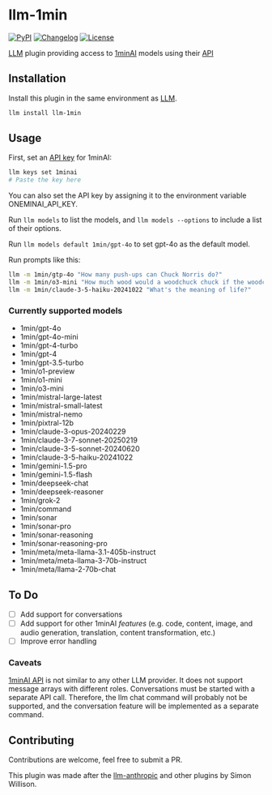# llm-1min

[![PyPI](https://img.shields.io/pypi/v/llm-mistral.svg)](https://pypi.org/project/llm-1min/)
[![Changelog](https://img.shields.io/github/v/release/SasaCetkovic/llm-1min?include_prereleases&label=changelog)](https://github.com/SasaCetkovic/llm-1min/releases)
[![License](https://img.shields.io/badge/license-Apache%202.0-blue.svg)](https://github.com/SasaCetkovic/llm-1min/blob/main/LICENSE)

[LLM](https://llm.datasette.io/) plugin providing access to [1minAI](https://app.1min.ai) models using their [API](https://api.1min.ai/api)

## Installation

Install this plugin in the same environment as [LLM](https://llm.datasette.io/).

```zsh
llm install llm-1min
```

## Usage

First, set an [API key](https://app.1min.ai/api) for 1minAI:

```zsh
llm keys set 1minai
# Paste the key here
```

You can also set the API key by assigning it to the environment variable ONEMINAI_API_KEY.

Run `llm models` to list the models, and `llm models --options` to include a list of their options.

Run `llm models default 1min/gpt-4o` to set gpt-4o as the default model.

Run prompts like this:

```zsh
llm -m 1min/gtp-4o "How many push-ups can Chuck Norris do?"
llm -m 1min/o3-mini "How much wood would a woodchuck chuck if the woodchuck would chuck Chuck Norris?"
llm -m 1min/claude-3-5-haiku-20241022 "What's the meaning of life?"
```

### Currently supported models

- 1min/gpt-4o
- 1min/gpt-4o-mini
- 1min/gpt-4-turbo
- 1min/gpt-4
- 1min/gpt-3.5-turbo
- 1min/o1-preview
- 1min/o1-mini
- 1min/o3-mini
- 1min/mistral-large-latest
- 1min/mistral-small-latest
- 1min/mistral-nemo
- 1min/pixtral-12b
- 1min/claude-3-opus-20240229
- 1min/claude-3-7-sonnet-20250219
- 1min/claude-3-5-sonnet-20240620
- 1min/claude-3-5-haiku-20241022
- 1min/gemini-1.5-pro
- 1min/gemini-1.5-flash
- 1min/deepseek-chat
- 1min/deepseek-reasoner
- 1min/grok-2
- 1min/command
- 1min/sonar
- 1min/sonar-pro
- 1min/sonar-reasoning
- 1min/sonar-reasoning-pro
- 1min/meta/meta-llama-3.1-405b-instruct
- 1min/meta/meta-llama-3-70b-instruct
- 1min/meta/llama-2-70b-chat

## To Do

- [ ] Add support for conversations
- [ ] Add support for other 1minAI _features_ (e.g. code, content, image, and audio generation, translation, content transformation, etc.)
- [ ] Improve error handling

### Caveats

[1minAI API](https://gleaming-wren-2af.notion.site/1min-AI-API-Docs-111af080bd8f8046a4e6e1053c95e047) is not similar to any other LLM provider. It does not support message arrays with different roles. Conversations must be started with a separate API call. Therefore, the llm chat command will probably not be supported, and the conversation feature will be implemented as a separate command.

## Contributing

Contributions are welcome, feel free to submit a PR.

This plugin was made after the [llm-anthropic](https://github.com/simonw/llm-anthropic) and other plugins by Simon Willison.
